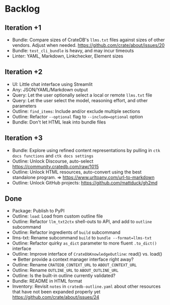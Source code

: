 # Backlog

## Iteration +1
- Bundle: Compare sizes of CrateDB's `llms.txt` files against sizes
  of other vendors. Adjust when needed.
  https://github.com/crate/about/issues/20
- Bundle: `test_cli_bundle` is heavy, and may incur timeouts
- Linter: YAML, Markdown, Linkchecker, Element sizes

## Iteration +2
- UI: Little chat interface using Streamlit
- Any: JSON/YAML/Markdown output
- Query: Let the user optionally select a local or remote `llms.txt` file
- Query: Let the user select the model, reasoning effort, and other parameters
- Outline: `find_items`: Include and/or exclude multiple sections
- Outline: Refactor `--optional` flag to `--include=optional` option
- Bundle: Don't let HTML leak into bundle files

## Iteration +3
- Bundle: Explore using refined content representations by
  pulling in `ctk docs functions` and `ctk docs settings`
- Outline: Unlock Discourse, auto-select https://community.cratedb.com/raw/1015
- Outline: Unlock HTML resources, auto-convert using the best standalone program.
  => https://www.urltoany.com/url-to-markdown
- Outline: Unlock GitHub projects: https://github.com/mattduck/gh2md

## Done
- Package: Publish to PyPI
- Outline: `load`: Load from custom outline file
- Outline: Refactor `llm_txt2ctx` shell-outs to API, and add to `outline` subcommand
- Outline: Refactor ingredients of `build` subcommand
- llms-txt: Rename subcommand `build` to `bundle --format=llms-txt`
- Outline: Refactor quirky `as_dict` parameter to more fluent `.to_dict()` interface
- Outline: Improve interface of `CrateDbKnowledgeOutline`: read() vs. load()
  => Better provide a context manager interface right away?
- Outline: Rename `CRATEDB_CONTEXT_URL` to `ABOUT_CONTEXT_URL`
- Outline: Rename `OUTLINE_URL` to `ABOUT_OUTLINE_URL`
- Outline: Is the built-in outline currently validated?
- Bundle: README in HTML format
- Inventory: Revisit `notes` in `cratedb-outline.yaml` about
  other resources that have not been expanded properly yet
  https://github.com/crate/about/issues/24
